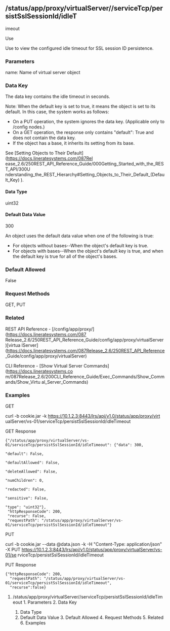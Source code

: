 ## /status/app/proxy/virtualServer/<name>/serviceTcp/persistSslSessionId/idleT
imeout

Use

Use to view the configured idle timeout for SSL session ID persistence.

### Parameters

name: Name of virtual server object

### Data Key

The data key contains the idle timeout in seconds.

Note: When the default key is set to true, it means the object is set to its
default. In this case, the system works as follows:

  * On a PUT operation, the system ignores the data key. (Applicable only to /config nodes.)
  * On a GET operation, the response only contains "default": True and does not contain the data key.
  * If the object has a base, it inherits its setting from its base.

See [Setting Objects to Their Default](https://docs.lineratesystems.com/087Rel
ease_2.6/250REST_API_Reference_Guide/000Getting_Started_with_the_REST_API/300U
nderstanding_the_REST_Hierarchy#Setting_Objects_to_Their_Default_(Default_Key)
).

#### Data Type

uint32

#### Default Data Value

300

An object uses the default data value when one of the following is true:

  * For objects without bases--When the object's default key is true.
  * For objects with bases--When the object's default key is true, and when the default key is true for all of the object's bases.

### Default Allowed

False

### Request Methods

GET, PUT

### Related

REST API Reference - [/config/app/proxy/](https://docs.lineratesystems.com/087
Release_2.6/250REST_API_Reference_Guide/config/app/proxy/virtualServer)[virtua
lServer](https://docs.lineratesystems.com/087Release_2.6/250REST_API_Reference
_Guide/config/app/proxy/virtualServer)

CLI Reference - [Show Virtual Server Commands](https://docs.lineratesystems.co
m/087Release_2.6/200CLI_Reference_Guide/Exec_Commands/Show_Commands/Show_Virtu
al_Server_Commands)

### Examples

GET

curl -b cookie.jar -k https://10.1.2.3:8443/lrs/api/v1.0/status/app/proxy/virt
ualServer/vs-01/serviceTcp/persistSslSessionId/idleTimeout

GET Response

    
    
    {"/status/app/proxy/virtualServer/vs-01/serviceTcp/persistSslSessionId/idleTimeout": {"data": 300,
                                                                                           "default": False,
                                                                                           "defaultAllowed": False,
                                                                                           "deleteAllowed": False,
                                                                                           "numChildren": 0,
                                                                                           "redacted": False,
                                                                                           "sensitive": False,
                                                                                           "type": "uint32"},
     "httpResponseCode": 200,
     "recurse": False,
     "requestPath": "/status/app/proxy/virtualServer/vs-01/serviceTcp/persistSslSessionId/idleTimeout"}
    

PUT

curl -b cookie.jar --data @data.json -k -H "Content-Type: application/json" -X
PUT https://10.1.2.3:8443/lrs/api/v1.0/status/app/proxy/virtualServer/vs-01/se
rviceTcp/persistSslSessionId/idleTimeout

PUT Response

    
    
    {"httpResponseCode": 200,
      "requestPath": "/status/app/proxy/virtualServer/vs-01/serviceTcp/persistSslSessionId/idleTimeout",
      "recurse":false}

  1. /status/app/proxy/virtualServer/<name>/serviceTcp/persistSslSessionId/idleTimeout
    1. Parameters
    2. Data Key
      1. Data Type
      2. Default Data Value
    3. Default Allowed
    4. Request Methods
    5. Related
    6. Examples

